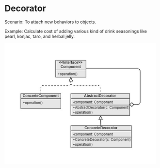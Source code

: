 Decorator
===
Scenario: To attach new behaviors to objects.

Example: Calculate cost of adding various kind of drink seasonings like pearl, konjac, taro, and herbal jelly.

![UML](UML.jpg)
